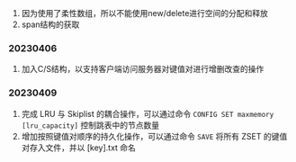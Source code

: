 1. 因为使用了柔性数组，所以不能使用new/delete进行空间的分配和释放
2. span结构的获取

### 20230406
1. 加入C/S结构，以支持客户端访问服务器对键值对进行增删改查的操作

### 20230409
1. 完成 LRU 与 Skiplist 的耦合操作，可以通过命令 `CONFIG SET maxmemory [lru_capacity]` 控制跳表中的节点数量
2. 增加按照键值对顺序的持久化操作，可以通过命令 `SAVE` 将所有 ZSET 的键值对存入文件，并以 [key].txt 命名
